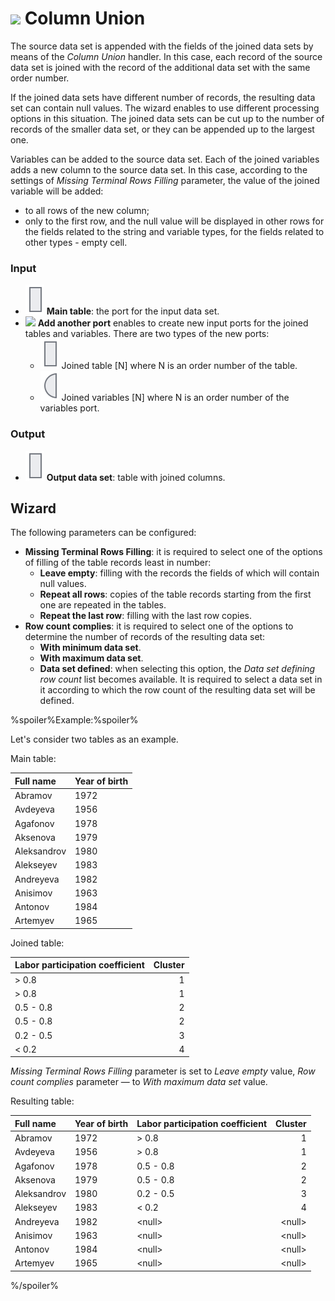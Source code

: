 # ![](../../images/icons/components/coluniondata_default.svg) Column Union

The source data set is appended with the fields of the joined data sets by means of the *Column Union* handler. In this case, each record of the source data set is joined with the record of the additional data set with the same order number.

If the joined data sets have different number of records, the resulting data set can contain null values. The wizard enables to use different processing options in this situation. The joined data sets can be cut up to the number of records of the smaller data set, or they can be appended up to the largest one.

Variables can be added to the source data set. Each of the joined variables adds a new column to the source data set. In this case, according to the settings of *Missing Terminal Rows Filling* parameter, the value of the joined variable will be added:
* to all rows of the new column;
* only to the first row, and the null value will be displayed in other rows for the fields related to the string and variable types, for the fields related to other types - empty cell.

### Input

* ![](../../images/icons/app/node/ports/inputs/table_inactive.svg) **Main table**: the port for the input data set.
* ![](../../images/icons/toolbar-controls/plus-native_default.svg) **Add another port** enables to create new input ports for the joined tables and variables. There are two types of the new ports:
   * ![](../../images/icons/app/node/ports/inputs/table_inactive.svg) Joined table [N] where N is an order number of the table.
   * ![](../../images/icons/app/node/ports/inputs/variable_inactive.svg) Joined variables [N] where N is an order number of the variables port.

### Output

* ![Output data set](../../images/icons/app/node/ports/inputs/table_inactive.svg) **Output data set**: table with joined columns.

## Wizard

The following parameters can be configured:

* **Missing Terminal Rows Filling**: it is required to select one of the options of filling of the table records least in number:
   * **Leave empty**: filling with the records the fields of which will contain null values.
   * **Repeat all rows**: copies of the table records starting from the first one are repeated in the tables.
   * **Repeat the last row**: filling with the last row copies.
* **Row count complies**: it is required to select one of the options to determine the number of records of the resulting data set:
   * **With minimum data set**.
   * **With maximum data set**.
   * **Data set defined**: when selecting this option, the *Data set defining row count* list becomes available. It is required to select a data set in it according to which the row count of the resulting data set will be defined.

%spoiler%Example:%spoiler%

Let's consider two tables as an example.

Main table:

|Full name|Year of birth|
|:-|:-|
|Abramov|1972|
|Avdeyeva|1956|
|Agafonov|1978|
|Aksenova|1979|
|Aleksandrov|1980|
|Alekseyev|1983|
|Andreyeva|1982|
|Anisimov|1963|
|Antonov|1984|
|Artemyev|1965|

Joined table:

|Labor participation coefficient|Cluster|
|:-|-:|
|> 0.8|1|
|> 0.8|1|
|0.5 - 0.8|2|
|0.5 - 0.8|2|
|0.2 - 0.5|3|
|< 0.2|4|

*Missing Terminal Rows Filling* parameter is set to *Leave empty* value, *Row count complies* parameter — to *With maximum data set* value.

Resulting table:

|Full name|Year of birth|Labor participation coefficient|Cluster|
|:-|:-|:-|-:|
|Abramov|1972|> 0.8|1|
|Avdeyeva|1956|> 0.8|1|
|Agafonov|1978|0.5 - 0.8|2|
|Aksenova|1979|0.5 - 0.8|2|
|Aleksandrov|1980|0.2 - 0.5|3|
|Alekseyev|1983|< 0.2|4|
|Andreyeva|1982|&#60;null>|&#60;null>|
|Anisimov|1963|&#60;null>|&#60;null>|
|Antonov|1984 |&#60;null>|&#60;null>|
|Artemyev|1965|&#60;null>|&#60;null>|
%/spoiler%